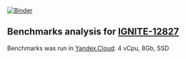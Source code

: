 [![Binder](https://mybinder.org/badge_logo.svg)](https://mybinder.org/v2/gh/ivandasch/ignite-12827-benchmarks-analysis/master?filepath=report.ipynb)

## Benchmarks analysis for [IGNITE-12827](https://issues.apache.org/jira/browse/IGNITE-12827)

Benchmarks was run in [Yandex.Cloud](https://cloud.yandex.ru): 4 vCpu, 8Gb, SSD
